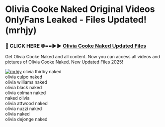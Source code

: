 # Olivia Cooke Naked Original Videos 0nlyFans Leaked - Files Updated! (mrhjy)

<h3>🔴 CLICK HERE 🌐==►► <a href="https://tinyurl.com/yckcrads" rel="nofollow">Olivia Cooke Naked Updated Files</a></h3>

Get Olivia Cooke Naked and all content. Now you can access all videos and pictures of Olivia Cooke Naked. New Updated Files 2025!

[![mrhjy](https://i.imgur.com/hpKpOFt.gif)](https://tinyurl.com/yckcrads)
olivia thirlby naked<br>
olivia culpo naked<br>
olivia williams naked<br>
olivia black naked<br>
olivia colman naked<br>
naked olivia<br>
olivia attwood naked<br>
olivia nuzzi naked<br>
olivia naked<br>
olivia dejonge naked